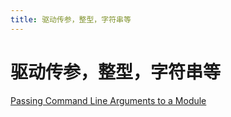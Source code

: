 ```yaml
---
title: 驱动传参，整型，字符串等
---
```


# 驱动传参，整型，字符串等

[Passing Command Line Arguments to a Module](驱动传参，整型，字符串等/Passing%20Command%20Line%20Arguments%20to%20a%20Module.md)